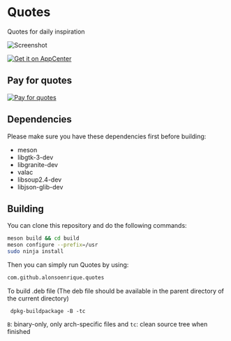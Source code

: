 # Quotes
Quotes for daily inspiration

![Screenshot](https://raw.githubusercontent.com/alons45/Quotes/master/data/Screenshot.png)

[![Get it on AppCenter](https://appcenter.elementary.io/badge.svg)](https://appcenter.elementary.io/com.github.alonsoenrique.quotes)

## Pay for quotes

[![Pay for quotes](https://cdn4.iconfinder.com/data/icons/simple-peyment-methods/512/paypal-64.png)](https://paypal.me/alonsoenrique)

## Dependencies

Please make sure you have these dependencies first before building:

* meson
* libgtk-3-dev
* libgranite-dev
* valac
* libsoup2.4-dev
* libjson-glib-dev

## Building

You can clone this repository and do the following commands:

```bash
meson build && cd build
meson configure --prefix=/usr
sudo ninja install
```

Then you can simply run Quotes by using:

```bash
com.github.alonsoenrique.quotes
```

To build .deb file (The deb file should be available in the parent directory of the current directory)

     dpkg-buildpackage -B -tc

`B`: binary-only, only arch-specific files and `tc`: clean source tree when finished
